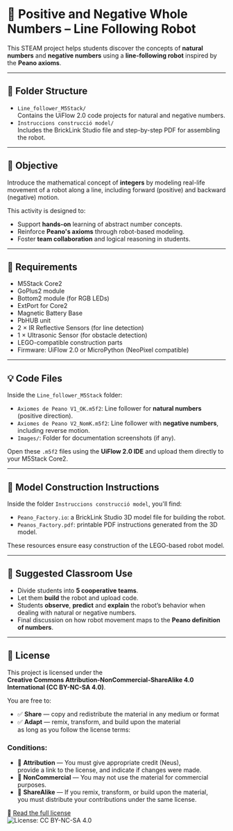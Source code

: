 # 🚗 Positive and Negative Whole Numbers – Line Following Robot

This STEAM project helps students discover the concepts of **natural numbers** and **negative numbers** using a **line-following robot** inspired by the **Peano axioms**.

---

## 📁 Folder Structure

- `Line_follower_M5Stack/`  
  Contains the UiFlow 2.0 code projects for natural and negative numbers.
- `Instruccions construcció model/`  
  Includes the BrickLink Studio file and step-by-step PDF for assembling the robot.

---

## 🎯 Objective

Introduce the mathematical concept of **integers** by modeling real-life movement of a robot along a line, including forward (positive) and backward (negative) motion.

This activity is designed to:

- Support **hands-on** learning of abstract number concepts.
- Reinforce **Peano's axioms** through robot-based modeling.
- Foster **team collaboration** and logical reasoning in students.

---

## 🧰 Requirements

- M5Stack Core2
- GoPlus2 module
- Bottom2 module (for RGB LEDs)
- ExtPort for Core2
- Magnetic Battery Base
- PbHUB unit
- 2 × IR Reflective Sensors (for line detection)
- 1 × Ultrasonic Sensor (for obstacle detection)
- LEGO-compatible construction parts
- Firmware: UiFlow 2.0 or MicroPython (NeoPixel compatible)

---

## 💡 Code Files

Inside the `Line_follower_M5Stack` folder:

- `Axiomes de Peano V1_OK.m5f2`: Line follower for **natural numbers** (positive direction).
- `Axiomes de Peano V2_NomK.m5f2`: Line follower with **negative numbers**, including reverse motion.
- `Images/`: Folder for documentation screenshots (if any).

Open these `.m5f2` files using the **UiFlow 2.0 IDE** and upload them directly to your M5Stack Core2.

---

## 🧱 Model Construction Instructions

Inside the folder `Instruccions construcció model`, you'll find:

- `Peano_Factory.io`: a BrickLink Studio 3D model file for building the robot.
- `Peanos_Factory.pdf`: printable PDF instructions generated from the 3D model.

These resources ensure easy construction of the LEGO-based robot model.

---

## 🧪 Suggested Classroom Use

- Divide students into **5 cooperative teams**.
- Let them **build** the robot and upload code.
- Students **observe**, **predict** and **explain** the robot’s behavior when dealing with natural or negative numbers.
- Final discussion on how robot movement maps to the **Peano definition of numbers**.

---

## 📜 License

This project is licensed under the  
**Creative Commons Attribution-NonCommercial-ShareAlike 4.0 International (CC BY-NC-SA 4.0)**.

You are free to:
- ✅ **Share** — copy and redistribute the material in any medium or format  
- ✅ **Adapt** — remix, transform, and build upon the material  
  as long as you follow the license terms:

### Conditions:
- 🧾 **Attribution** — You must give appropriate credit (Neus),  
  provide a link to the license, and indicate if changes were made.
- 🚫 **NonCommercial** — You may not use the material for commercial purposes.
- 🔁 **ShareAlike** — If you remix, transform, or build upon the material,  
  you must distribute your contributions under the same license.

🔗 [Read the full license](https://creativecommons.org/licenses/by-nc-sa/4.0/)  
![License: CC BY-NC-SA 4.0](https://img.shields.io/badge/License-CC%20BY--NC--SA%204.0-lightgrey.svg)
